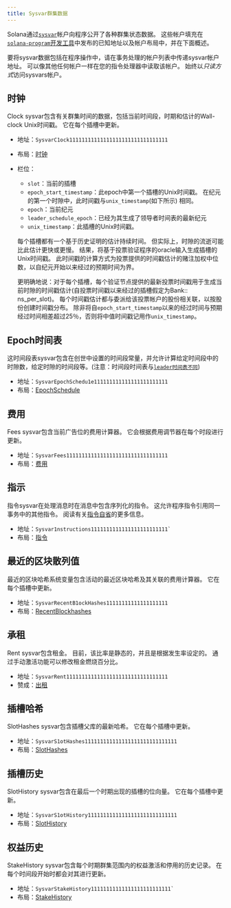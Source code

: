 ```yaml
---
title: Sysvar群集数据
---
```


Solana通过[`sysvar`](terminology.md#sysvar)帐户向程序公开了各种群集状态数据。 这些帐户填充在[`solana-program`开发工具](https://docs.rs/solana-program/VERSION_FOR_DOCS_RS/solana_program/sysvar/index.html)中发布的已知地址以及帐户布局中，并在下面概述。

要将sysvar数据包括在程序操作中，请在事务处理的帐户列表中传递sysvar帐户地址。 可以像其他任何帐户一样在您的指令处理器中读取该帐户。 始终以*只读方式*访问sysvars帐户。

## 时钟

Clock sysvar包含有关群集时间的数据，包括当前时间段，时期和估计的Wall-clock Unix时间戳。 它在每个插槽中更新。

- 地址：`SysvarC1ock11111111111111111111111111111111`
- 布局：[时钟](https://docs.rs/solana-program/VERSION_FOR_DOCS_RS/solana_program/clock/struct.Clock.html)
- 栏位：
  - `slot`：当前的插槽
  - `epoch_start_timestamp`：此epoch中第一个插槽的Unix时间戳。 在纪元的第一个时隙中，此时间戳与`unix_timestamp`(如下所示) 相同。
  - `epoch`：当前纪元
  - `leader_schedule_epoch`：已经为其生成了领导者时间表的最新纪元
  - `unix_timestamp`：此插槽的Unix时间戳。

  每个插槽都有一个基于历史证明的估计持续时间。 但实际上，时隙的流逝可能比此估计更快或更慢。 结果，将基于投票验证程序的oracle输入生成插槽的Unix时间戳。 此时间戳的计算方式为投票提供的时间戳估计的赌注加权中位数，以自纪元开始以来经过的预期时间为界。

  更明确地说：对于每个插槽，每个验证节点提供的最新投票时间戳用于生成当前时隙的时间戳估计(自投票时间戳以来经过的插槽假定为Bank:: ns_per_slot)。 每个时间戳估计都与委派给该投票帐户的股份相关联，以按股份创建时间戳分布。 除非将自`epoch_start_timestamp`以来的经过时间与预期经过时间相差超过25％，否则将中值时间戳记用作`unix_timestamp`。

## Epoch时间表

这时间段表sysvar包含在创世中设置的时间段常量，并允许计算给定时间段中的时隙数，给定时隙的时间段等。(注意：时间段时间表与[`leader时间表不同`](terminology.md#leader-schedule))

- 地址：`SysvarEpochSchedu1e111111111111111111111111`
- 布局：[EpochSchedule](https://docs.rs/solana-program/VERSION_FOR_DOCS_RS/solana_program/epoch_schedule/struct.EpochSchedule.html)

## 费用

Fees sysvar包含当前广告位的费用计算器。 它会根据费用调节器在每个时段进行更新。

- 地址：`SysvarFees111111111111111111111111111111111`
- 布局：[费用](https://docs.rs/solana-program/VERSION_FOR_DOCS_RS/solana_program/sysvar/fees/struct.Fees.html)

## 指示

指令sysvar在处理消息时在消息中包含序列化的指令。 这允许程序指令引用同一事务中的其他指令。 阅读有关[指令自省](implemented-proposals/instruction_introspection.md)的更多信息。

- 地址：`` Sysvar1nstructions1111111111111111111111111` ``
- 布局：[指令](https://docs.rs/solana-program/VERSION_FOR_DOCS_RS/solana_program/sysvar/instructions/type.Instructions.html)

## 最近的区块散列值

最近的区块哈希系统变量包含活动的最近区块哈希及其关联的费用计算器。 它在每个插槽中更新。

- 地址：`SysvarRecentB1ockHashes11111111111111111111`
- 布局：[RecentBlockhashes](https://docs.rs/solana-program/VERSION_FOR_DOCS_RS/solana_program/sysvar/recent_blockhashes/struct.RecentBlockhashes.html)

## 承租

Rent sysvar包含租金。 目前，该比率是静态的，并且是根据发生率设定的。 通过手动激活功能可以修改租金燃烧百分比。

- 地址：`SysvarRent111111111111111111111111111111111`
- 赞成：[出租](https://docs.rs/solana-program/VERSION_FOR_DOCS_RS/solana_program/rent/struct.Rent.html)

## 插槽哈希

SlotHashes sysvar包含插槽父库的最新哈希。 它在每个插槽中更新。

- 地址：`SysvarS1otHashes111111111111111111111111111111`
- 布局：[SlotHashes](https://docs.rs/solana-program/VERSION_FOR_DOCS_RS/solana_program/slot_hashes/struct.SlotHashes.html)

## 插槽历史

SlotHistory sysvar包含在最后一个时期出现的插槽的位向量。 它在每个插槽中更新。

- 地址：`SysvarS1otHistory11111111111111111111111111111`
- 布局：[SlotHistory](https://docs.rs/solana-program/VERSION_FOR_DOCS_RS/solana_program/slot_history/struct.SlotHistory.html)

## 权益历史

StakeHistory sysvar包含每个时期群集范围内的权益激活和停用的历史记录。 在每个时间段开始时都会对其进行更新。

- 地址：`` SysvarStakeHistory11111111111111111111111111` ``
- 布局：[StakeHistory](https://docs.rs/solana-program/VERSION_FOR_DOCS_RS/solana_program/stake_history/struct.StakeHistory.html)
